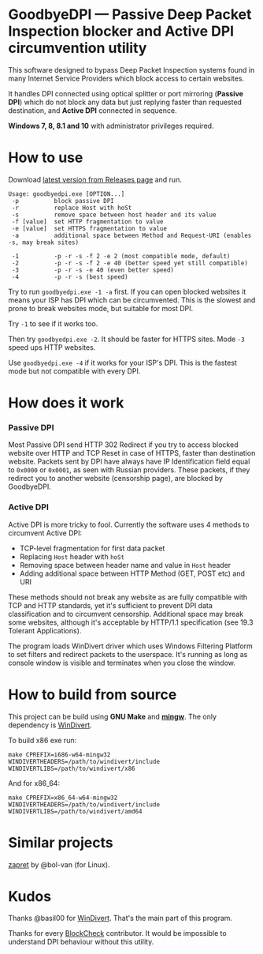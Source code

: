 GoodbyeDPI — Passive Deep Packet Inspection blocker and Active DPI circumvention utility
=========================

This software designed to bypass Deep Packet Inspection systems found in many Internet Service Providers which block access to certain websites.

It handles DPI connected using optical splitter or port mirroring (**Passive DPI**) which do not block any data but just replying faster than requested destination, and **Active DPI** connected in sequence.

**Windows 7, 8, 8.1 and 10** with administrator privileges required.

# How to use

Download [latest version from Releases page](https://github.com/ValdikSS/GoodbyeDPI/releases) and run.

```
Usage: goodbyedpi.exe [OPTION...]
 -p          block passive DPI
 -r          replace Host with hoSt
 -s          remove space between host header and its value
 -f [value]  set HTTP fragmentation to value
 -e [value]  set HTTPS fragmentation to value
 -a          additional space between Method and Request-URI (enables -s, may break sites)

 -1          -p -r -s -f 2 -e 2 (most compatible mode, default)
 -2          -p -r -s -f 2 -e 40 (better speed yet still compatible)
 -3          -p -r -s -e 40 (even better speed)
 -4          -p -r -s (best speed)
```

Try to run `goodbyedpi.exe -1 -a` first. If you can open blocked websites it means your ISP has DPI which can be circumvented. This is the slowest and prone to break websites mode, but suitable for most DPI.

Try `-1` to see if it works too.

Then try `goodbyedpi.exe -2`. It should be faster for HTTPS sites. Mode `-3` speed ups HTTP websites.

Use `goodbyedpi.exe -4` if it works for your ISP's DPI. This is the fastest mode but not compatible with every DPI.

# How does it work

### Passive DPI

Most Passive DPI send HTTP 302 Redirect if you try to access blocked website over HTTP and TCP Reset in case of HTTPS, faster than destination website. Packets sent by DPI have always have IP Identification field equal to `0x0000` or `0x0001`, as seen with Russian providers. These packets, if they redirect you to another website (censorship page), are blocked by GoodbyeDPI.

### Active DPI

Active DPI is more tricky to fool. Currently the software uses 4 methods to circumvent Active DPI:

* TCP-level fragmentation for first data packet
* Replacing `Host` header with `hoSt`
* Removing space between header name and value in `Host` header
* Adding additional space between HTTP Method (GET, POST etc) and URI

These methods should not break any website as are fully compatible with TCP and HTTP standards, yet it's sufficient to prevent DPI data classification and to circumvent censorship. Additional space may break some websites, although it's acceptable by HTTP/1.1 specification (see 19.3 Tolerant Applications).

The program loads WinDivert driver which uses Windows Filtering Platform to set filters and redirect packets to the userspace. It's running as long as console window is visible and terminates when you close the window.

# How to build from source

This project can be build using **GNU Make** and [**mingw**](https://mingw-w64.org). The only dependency is [WinDivert](https://github.com/basil00/Divert).

To build x86 exe run:

`make CPREFIX=i686-w64-mingw32 WINDIVERTHEADERS=/path/to/windivert/include WINDIVERTLIBS=/path/to/windivert/x86`

And for x86_64:

`make CPREFIX=x86_64-w64-mingw32 WINDIVERTHEADERS=/path/to/windivert/include WINDIVERTLIBS=/path/to/windivert/amd64`

# Similar projects

[zapret](https://github.com/bol-van/zapret) by @bol-van (for Linux).

# Kudos

Thanks @basil00 for [WinDivert](https://github.com/basil00/Divert). That's the main part of this program.

Thanks for every [BlockCheck](https://github.com/ValdikSS/blockcheck) contributor. It would be impossible to understand DPI behaviour without this utility.
